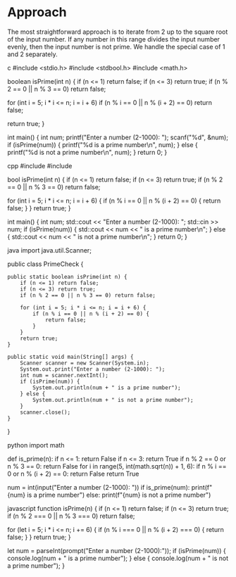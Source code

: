 # Approach

The most straightforward approach is to iterate from 2 up to the square root of the input number. If any number in this range divides the input number evenly, then the input number is not prime.  We handle the special case of 1 and 2 separately.

c
#include <stdio.h>
#include <stdbool.h>
#include <math.h>

boolean isPrime(int n) {
  if (n <= 1) return false;
  if (n <= 3) return true;
  if (n % 2 == 0 || n % 3 == 0) return false;

  for (int i = 5; i * i <= n; i = i + 6) 
    if (n % i == 0 || n % (i + 2) == 0)
      return false;

  return true;
}

int main() {
  int num;
  printf("Enter a number (2-1000): ");
  scanf("%d", &num);
  if (isPrime(num)) {
    printf("%d is a prime number\n", num);
  } else {
    printf("%d is not a prime number\n", num);
  }
  return 0;
}


cpp
#include <iostream>
#include <cmath>

bool isPrime(int n) {
  if (n <= 1) return false;
  if (n <= 3) return true;
  if (n % 2 == 0 || n % 3 == 0) return false;

  for (int i = 5; i * i <= n; i = i + 6) {
    if (n % i == 0 || n % (i + 2) == 0) {
      return false;
    }
  }
  return true;
}

int main() {
  int num;
  std::cout << "Enter a number (2-1000): ";
  std::cin >> num;
  if (isPrime(num)) {
    std::cout << num << " is a prime number\n";
  } else {
    std::cout << num << " is not a prime number\n";
  }
  return 0;
}


java
import java.util.Scanner;

public class PrimeCheck {

    public static boolean isPrime(int n) {
        if (n <= 1) return false;
        if (n <= 3) return true;
        if (n % 2 == 0 || n % 3 == 0) return false;

        for (int i = 5; i * i <= n; i = i + 6) {
            if (n % i == 0 || n % (i + 2) == 0) {
                return false;
            }
        }
        return true;
    }

    public static void main(String[] args) {
        Scanner scanner = new Scanner(System.in);
        System.out.print("Enter a number (2-1000): ");
        int num = scanner.nextInt();
        if (isPrime(num)) {
            System.out.println(num + " is a prime number");
        } else {
            System.out.println(num + " is not a prime number");
        }
        scanner.close();
    }
}


python
import math

def is_prime(n):
  if n <= 1:
    return False
  if n <= 3:
    return True
  if n % 2 == 0 or n % 3 == 0:
    return False
  for i in range(5, int(math.sqrt(n)) + 1, 6):
    if n % i == 0 or n % (i + 2) == 0:
      return False
  return True

num = int(input("Enter a number (2-1000): "))
if is_prime(num):
  print(f"{num} is a prime number")
else:
  print(f"{num} is not a prime number")


javascript
function isPrime(n) {
  if (n <= 1) return false;
  if (n <= 3) return true;
  if (n % 2 === 0 || n % 3 === 0) return false;

  for (let i = 5; i * i <= n; i += 6) {
    if (n % i === 0 || n % (i + 2) === 0) {
      return false;
    }
  }
  return true;
}

let num = parseInt(prompt("Enter a number (2-1000):"));
if (isPrime(num)) {
  console.log(num + " is a prime number");
} else {
  console.log(num + " is not a prime number");
}

